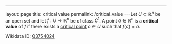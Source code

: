 ---
 layout: page
 title: critical value
 permalink: /critical_value
---Let $U\subset\mathbb R^n$ be an [open](https://defsmath.github.io/DefsMath/open) set and let $f:U\to\mathbb R^n$ be of [class](https://defsmath.github.io/DefsMath/class) $C^1$. A point $a\in \mathbb R^n$ is a **critical value** of $f$ if there exists a [critical point](https://defsmath.github.io/DefsMath/critical_point) $c \in U$ such that $f(c) =a$.

Wikidata ID: [Q3754024](https://www.wikidata.org/wiki/Q3754024)